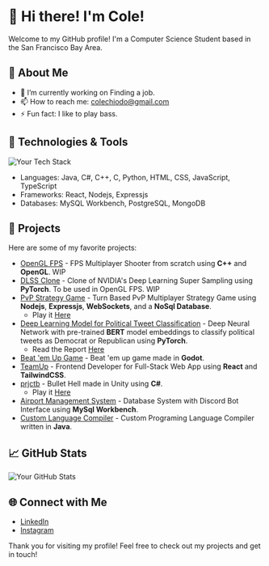 # 👋 Hi there! I'm Cole!

Welcome to my GitHub profile! I'm a Computer Science Student based in the San Francisco Bay Area.

## 🚀 About Me

- 🔭 I’m currently working on Finding a job.
- 📫 How to reach me: colechiodo@gmail.com
- ⚡ Fun fact: I like to play bass.

## 🔧 Technologies & Tools

![Your Tech Stack](https://img.shields.io/badge/Tech-Stack-Informational?style=flat&logo=YourLogo&logoColor=white)
- Languages: Java, C#, C++, C, Python, HTML, CSS, JavaScript, TypeScript
- Frameworks: React, Nodejs, Expressjs
- Databases: MySQL Workbench, PostgreSQL, MongoDB

## 🌟 Projects

Here are some of my favorite projects:

- [OpenGL FPS](https://github.com/ColeChiodo/opengl_game) - FPS Multiplayer Shooter from scratch using **C++** and **OpenGL**. WIP
- [DLSS Clone](https://github.com/ColeChiodo/dlss_clone) - Clone of NVIDIA's Deep Learning Super Sampling using **PyTorch**. To be used in OpenGL FPS. WIP
- [PvP Strategy Game](https://github.com/ColeChiodo/pvpstrategygame) - Turn Based PvP Multiplayer Strategy Game using **Nodejs**, **Expressjs**, **WebSockets**, and a **NoSql Database**.
  - Play it [Here](https://fortezzatactics.online/)
- [Deep Learning Model for Political Tweet Classification](https://github.com/MattRStoffel/671_Project) - Deep Neural Network with pre-trained **BERT** model embeddings to classify political tweets as Democrat or Republican using **PyTorch**.
  - Read the Report [Here](https://drive.google.com/file/d/1xuT9A6-oeRX8NGmkq5JquEMpEzqtg_-8/view)
- [Beat 'em Up Game](https://github.com/ColeChiodo/GodotGame) - Beat 'em up game made in **Godot**.
- [TeamUp](https://github.com/ColeChiodo/TeamUp) - Frontend Developer for Full-Stack Web App using **React** and **TailwindCSS**.
- [prjctb](https://github.com/OrangesnCream/BulletHellRPG) - Bullet Hell made in Unity using **C#**.
  - Play it [Here](https://orangesandcrema.itch.io/prjctb)
- [Airport Management System](https://github.com/ColeChiodo/Airport-Management-System) - Database System with Discord Bot Interface using **MySql Workbench**.
- [Custom Language Compiler](https://github.com/ColeChiodo/Custom-Compiler) - Custom Programing Language Compiler written in **Java**.

## 📈 GitHub Stats

![Your GitHub Stats](https://github-readme-stats.vercel.app/api?username=ColeChiodo&show_icons=true&theme=tokyonight)

## 🌐 Connect with Me

- [LinkedIn](https://www.linkedin.com/in/colechiodo)
- [Instagram](https://www.instagram.com/colechiodo)

Thank you for visiting my profile! Feel free to check out my projects and get in touch!

